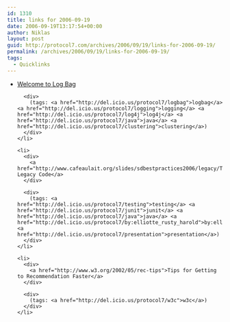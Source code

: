 ```yaml
---
id: 1310
title: links for 2006-09-19
date: 2006-09-19T13:17:54+00:00
author: Niklas
layout: post
guid: http://protocol7.com/archives/2006/09/19/links-for-2006-09-19/
permalink: /archives/2006/09/19/links-for-2006-09-19/
tags:
  - Quicklinks
---
```

<div class='microid-e9816f7c639ad485a1e6ddb671c482b6dc3f3abb'>
  <ul>
    <li>
      <div>
        <a href="http://logbag.com/?p=3">Welcome to Log Bag</a>
      </div>
      
      <div>
        (tags: <a href="http://del.icio.us/protocol7/logbag">logbag</a> <a href="http://del.icio.us/protocol7/logging">logging</a> <a href="http://del.icio.us/protocol7/log4j">log4j</a> <a href="http://del.icio.us/protocol7/java">java</a> <a href="http://del.icio.us/protocol7/clustering">clustering</a>)
      </div>
    </li>
    
    <li>
      <div>
        <a href="http://www.cafeaulait.org/slides/sdbestpractices2006/legacy/Testing_Legacy_Code.html">Testing Legacy Code</a>
      </div>
      
      <div>
        (tags: <a href="http://del.icio.us/protocol7/testing">testing</a> <a href="http://del.icio.us/protocol7/junit">junit</a> <a href="http://del.icio.us/protocol7/java">java</a> <a href="http://del.icio.us/protocol7/by:elliotte_rusty_harold">by:elliotte_rusty_harold</a> <a href="http://del.icio.us/protocol7/presentation">presentation</a>)
      </div>
    </li>
    
    <li>
      <div>
        <a href="http://www.w3.org/2002/05/rec-tips">Tips for Getting to Recommendation Faster</a>
      </div>
      
      <div>
        (tags: <a href="http://del.icio.us/protocol7/w3c">w3c</a>)
      </div>
    </li>
  </ul>
</div>